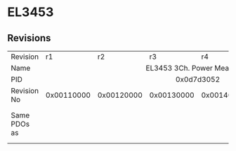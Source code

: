 # EL3453

## Revisions
<table>
<tr>
<td>Revision</td>
<td>r1</td>
<td>r2</td>
<td>r3</td>
<td>r4</td>
<td>r5</td>
<td>r6</td>
</tr>
<tr>
<td>Name</td>
<td colspan=6 align="center">EL3453 3Ch. Power Measuring</td>
</tr>
<tr>
<td>PID</td>
<td colspan=6 align="center">0x0d7d3052</td>
</tr>
<tr>
<td>Revision No</td>
<td>0x00110000</td>
<td>0x00120000</td>
<td>0x00130000</td>
<td>0x00140000</td>
<td>0x00150000</td>
<td>0x00160000</td>
</tr>
<tr>
<td>Same PDOs as</td>
<td colspan=4 align="center"></td>
<td><a href="EL3453-0100.md">EL3453-0100 r5</a></td>
<td><a href="EL3453-0020.md">EL3453-0020 r6</a><br/><a href="EL3453-0100.md">EL3453-0100 r6</a></td>
</tr>
</table>
